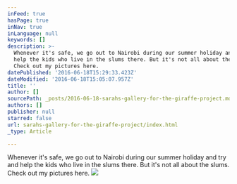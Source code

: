 ```yaml
---
inFeed: true
hasPage: true
inNav: true
inLanguage: null
keywords: []
description: >-
  Whenever it's safe, we go out to Nairobi during our summer holiday and try and
  help the kids who live in the slums there. But it's not all about the slums.
  Check out my pictures here.
datePublished: '2016-06-18T15:29:33.423Z'
dateModified: '2016-06-18T15:05:07.957Z'
title: ''
author: []
sourcePath: _posts/2016-06-18-sarahs-gallery-for-the-giraffe-project.md
authors: []
publisher: null
starred: false
url: sarahs-gallery-for-the-giraffe-project/index.html
_type: Article

---
```

Whenever it's safe, we go out to Nairobi during our summer holiday and try and help the kids who live in the slums there. But it's not all about the slums. Check out my pictures here.
![](https://the-grid-user-content.s3-us-west-2.amazonaws.com/4810d1cb-d0a5-4ebc-8e97-808f79086117.jpg)